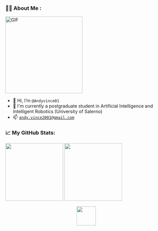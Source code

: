 ### :man_technologist: About Me :

<img align="top" alt="GIF" src="https://github.com/Gapur/Gapur/blob/main/assets/coding.gif?raw=true" height = 240/>

- 👋 Hi, I’m `@Andyvince01`
- 🌱 I'm currently a postgraduate student in Artificial Intelligence and Intelligent Robotics (University of Salerno)
- 📫 <a href= "mailto:andy.vince2001@gmail.com">`andy.vince2001@gmail.com`</a>

### 📈 My GitHub Stats:

<p>
  <img height="180em" src="https://github-readme-stats.vercel.app/api?username=Andyvince01&show_icons=true&hide_border=true&&count_private=true&include_all_commits=true" />
  <img height="180em" src="https://github-readme-stats.vercel.app/api/top-langs/?username=Andyvince01&exclude_repo=KNN-Image-Classification&show_icons=true&hide_border=true&layout=compact&langs_count=8"/>
</p>

<div align="center">
  <img  src="https://www.1law.com/wp-content/uploads/2016/08/docubot.gif" height = 60 />
</div>
